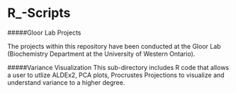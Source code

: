# R_-Scripts

#####Gloor Lab Projects

The projects within this repository have been conducted at the Gloor Lab (Biochemistry Department at the University of Western Ontario).

#####Variance Visualization
This sub-directory includes R code that allows a user to utlize ALDEx2, PCA plots, Procrustes Projections to visualize and understand variance to a higher degree.
